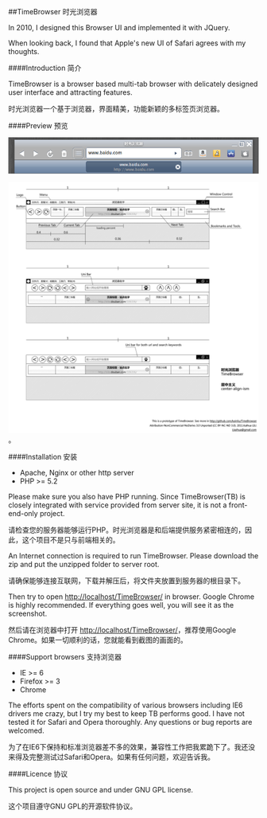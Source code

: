 ##TimeBrowser 时光浏览器

In 2010, I designed this Browser UI and implemented it with JQuery. 

When looking back, I found that Apple's new UI of Safari agrees with my thoughts.

####Introduction 简介

TimeBrowser is a browser based multi-tab browser with delicately designed user interface and attracting features.

时光浏览器一个基于浏览器，界面精美，功能新颖的多标签页浏览器。

####Preview 预览

![DEM0](https://raw.githubusercontent.com/kainliu/TimeBrowser/master/design/preview.png)

![PROTOTYPE](https://raw.githubusercontent.com/kainliu/TimeBrowser/master/design/prototype.png)。

####Installation 安装

* Apache, Nginx or other http server
* PHP >= 5.2 

Please make sure you also have PHP running. Since TimeBrowser(TB) is closely integrated with service provided from server site, it is not a front-end-only project.

请检查您的服务器能够运行PHP。时光浏览器是和后端提供服务紧密相连的，因此，这个项目不是只与前端相关的。

An Internet connection is required to run TimeBrowser. Please download the zip and put the unzipped folder to server root. 

请确保能够连接互联网，下载并解压后，将文件夹放置到服务器的根目录下。

Then try to open [http://localhost/TimeBrowser/](http://localhost/TimeBrowser/) in browser. Google Chrome is highly recommended. If everything goes well, you will see it as the screenshot.

然后请在浏览器中打开 [http://localhost/TimeBrowser/](http://localhost/TimeBrowser/)，推荐使用Google Chrome。如果一切顺利的话，您就能看到截图的画面的。


####Support browsers 支持浏览器

* IE >= 6 
* Firefox >= 3 
* Chrome

The efforts spent on the compatibility of various browsers including IE6 drivers me crazy, but I try my best to keep TB performs good. I have not tested it for Safari and Opera thoroughly. Any questions or bug reports are welcomed.

为了在IE6下保持和标准浏览器差不多的效果，兼容性工作把我累跪下了。我还没来得及完整测试过Safari和Opera。如果有任何问题，欢迎告诉我。


####Licence 协议

This project is open source and under GNU GPL license.

这个项目遵守GNU GPL的开源软件协议。
